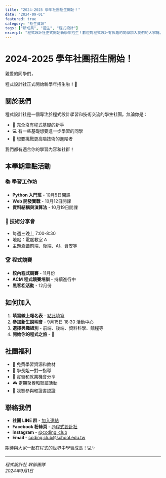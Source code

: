 ```yaml
---
title: "2024-2025 學年社團招生開始！"
date: "2024-09-01"
featured: true
category: "招生資訊"
tags: ["新成員", "招生", "程式設計"]
excerpt: "程式設計社正式開始新學年招生！歡迎對程式設計有興趣的同學加入我們的大家庭。"
---
```


# 2024-2025 學年社團招生開始！

親愛的同學們，

程式設計社正式開始新學年招生啦！🎉

## 關於我們

程式設計社是一個專注於程式設計學習和技術交流的學生社團。無論你是：
- 🔰 完全沒有程式基礎的新手
- 💻 有一些基礎想要進一步學習的同學
- 🚀 想要挑戰更高階技術的進階者

我們都有適合你的學習內容和社群！

## 本學期重點活動

### 📚 學習工作坊
- **Python 入門班** - 10月5日開課
- **Web 開發實戰** - 10月12日開課  
- **資料結構與演算法** - 10月19日開課

### 🎯 技術分享會
- 每週三晚上 7:00-8:30
- 地點：電腦教室 A
- 主題涵蓋前端、後端、AI、資安等

### 🏆 程式競賽
- **校內程式競賽** - 11月份
- **ACM 程式競賽培訓** - 持續進行中
- **黑客松活動** - 12月份

## 如何加入

1. **填寫線上報名表** - [點此填寫](https://forms.google.com)
2. **參加新生說明會** - 9月15日 18:30 活動中心
3. **選擇興趣組別** - 前端、後端、資料科學、競程等
4. **開始你的程式之旅** - 🚀

## 社團福利

- 📖 免費學習資源和教材
- 👥 學長姐一對一指導
- 💼 實習和就業機會分享
- 🎮 定期聚餐和聯誼活動
- 🏅 競賽參與和證書認證

## 聯絡我們

- **社團 LINE 群** - [加入連結](https://line.me/ti/g/)
- **Facebook 粉絲頁** - [@程式設計社](https://facebook.com)
- **Instagram** - [@coding_club](https://instagram.com)
- **Email** - coding.club@school.edu.tw

期待與大家一起在程式的世界中學習成長！💻✨

---
*程式設計社 幹部團隊*  
*2024年9月1日*